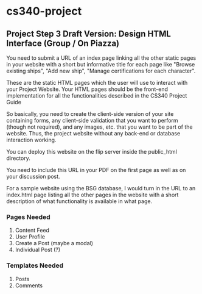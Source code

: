 # cs340-project

## Project Step 3 Draft Version: Design HTML Interface (Group / On Piazza)

You need to submit a URL of an index page linking all the other static pages in your website with a short but informative title for each page like "Browse existing ships", "Add new ship", "Manage certifications for each character".

These are the static HTML pages which the user will use to interact with your Project Website. Your HTML pages should be the front-end implementation for all the functionalities described in the CS340 Project Guide

So basically, you need to create the client-side version of your site containing forms, any client-side validation that you want to perform (though not required), and any images, etc. that you want to be part of the website. Thus, the project website without any back-end or database interaction working.

You can deploy this website on the flip server inside the public_html directory.

You need to include this URL in your PDF on the first page as well as on your discussion post.

For a sample website using the BSG database, I would turn in the URL to an index.html page listing all the other pages in the website with a short description of what functionality is available in what page.

### Pages Needed

1. Content Feed
2. User Profile
3. Create a Post (maybe a modal)
4. Individual Post (?)

### Templates Needed

1. Posts
2. Comments
